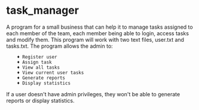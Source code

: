 # task_manager
A program for a small business that can help it to manage tasks assigned to each member of the team, each member being able to login, access tasks and modify them. 
This program will work with two text files, user.txt and tasks.txt. 
The program allows the admin to: 

        ♦ Register user
        ♦ Assign task
        ♦ View all tasks
        ♦ View current user tasks
        ♦ Generate reports
        ♦ Display statistics

If a user doesn't have admin privileges, they won't be able to generate reports or display statistics. 
